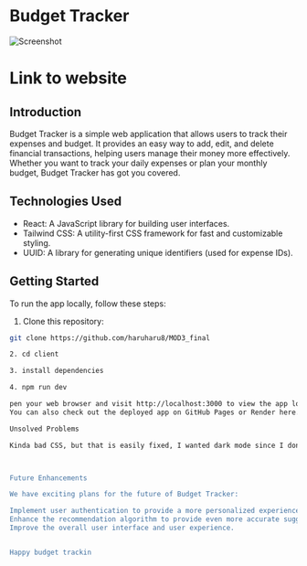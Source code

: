 # Budget Tracker

![Screenshot](screenshot.png)

# Link to website


## Introduction

Budget Tracker is a simple web application that allows users to track their expenses and budget. It provides an easy way to add, edit, and delete financial transactions, helping users manage their money more effectively. Whether you want to track your daily expenses or plan your monthly budget, Budget Tracker has got you covered.

## Technologies Used

- React: A JavaScript library for building user interfaces.
- Tailwind CSS: A utility-first CSS framework for fast and customizable styling.
- UUID: A library for generating unique identifiers (used for expense IDs).

## Getting Started

To run the app locally, follow these steps:

1. Clone this repository:

```bash
git clone https://github.com/haruharu8/MOD3_final

2. cd client

3. install dependencies 

4. npm run dev

pen your web browser and visit http://localhost:3000 to view the app locally.
You can also check out the deployed app on GitHub Pages or Render here.

Unsolved Problems

Kinda bad CSS, but that is easily fixed, I wanted dark mode since I don't like light colored website as much if I were to do this in the dark.



Future Enhancements

We have exciting plans for the future of Budget Tracker:

Implement user authentication to provide a more personalized experience.
Enhance the recommendation algorithm to provide even more accurate suggestions.
Improve the overall user interface and user experience.


Happy budget trackin